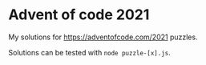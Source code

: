 # Advent of code 2021
My solutions for https://adventofcode.com/2021 puzzles.

Solutions can be tested with `node puzzle-[x].js`.

